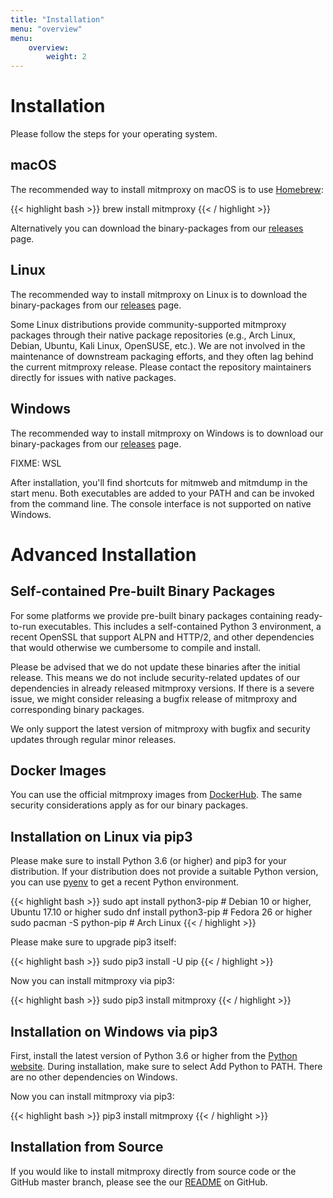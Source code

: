 ```yaml
---
title: "Installation"
menu: "overview"
menu:
    overview:
        weight: 2
---
```


# Installation

Please follow the steps for your operating system.

## macOS

The recommended way to install mitmproxy on macOS is to use
[Homebrew](https://brew.sh/):

{{< highlight bash  >}}
brew install mitmproxy
{{< / highlight >}}

Alternatively you can download the binary-packages from our
[releases](https://github.com/mitmproxy/mitmproxy/releases/latest) page.

## Linux

The recommended way to install mitmproxy on Linux is to download the
binary-packages from our
[releases](https://github.com/mitmproxy/mitmproxy/releases/latest) page.

Some Linux distributions provide community-supported mitmproxy packages through
their native package repositories (e.g., Arch Linux, Debian, Ubuntu, Kali Linux,
OpenSUSE, etc.). We are not involved in the maintenance of downstream packaging
efforts, and they often lag behind the current mitmproxy release. Please contact
the repository maintainers directly for issues with native packages.

## Windows

The recommended way to install mitmproxy on Windows is to download our
binary-packages from our
[releases](https://github.com/mitmproxy/mitmproxy/releases/latest) page.

FIXME: WSL

After installation, you'll find shortcuts for mitmweb and mitmdump in the start
menu. Both executables are added to your PATH and can be invoked from the
command line. The console interface is not supported on native Windows.


# Advanced Installation

## Self-contained Pre-built Binary Packages

For some platforms we provide pre-built binary packages containing
ready-to-run executables. This includes a self-contained Python 3
environment, a recent OpenSSL that support ALPN and HTTP/2, and other
dependencies that would otherwise we cumbersome to compile and install.

Please be advised that we do not update these binaries after the initial
release. This means we do not include security-related updates of our
dependencies in already released mitmproxy versions. If there is a
severe issue, we might consider releasing a bugfix release of mitmproxy
and corresponding binary packages.

We only support the latest version of mitmproxy with bugfix and security
updates through regular minor releases.

## Docker Images

You can use the official mitmproxy images from
[DockerHub](https://hub.docker.com/r/mitmproxy/mitmproxy/). The same
security considerations apply as for our binary packages.

## Installation on Linux via pip3

Please make sure to install Python 3.6 (or higher) and pip3 for your
distribution. If your distribution does not provide a suitable Python
version, you can use [pyenv](https://github.com/yyuu/pyenv) to get a
recent Python environment.

{{< highlight bash  >}}
sudo apt install python3-pip # Debian 10 or higher, Ubuntu 17.10 or higher
sudo dnf install python3-pip # Fedora 26 or higher
sudo pacman -S python-pip # Arch Linux
{{< / highlight >}}

Please make sure to upgrade pip3 itself:

{{< highlight bash  >}}
sudo pip3 install -U pip
{{< / highlight >}}

Now you can install mitmproxy via pip3:

{{< highlight bash  >}}
sudo pip3 install mitmproxy
{{< / highlight >}}

## Installation on Windows via pip3

First, install the latest version of Python 3.6 or higher from the
[Python website](https://www.python.org/downloads/windows/). During
installation, make sure to select Add Python to PATH. There are no other
dependencies on Windows.

Now you can install mitmproxy via pip3:

{{< highlight bash  >}}
pip3 install mitmproxy
{{< / highlight >}}

## Installation from Source

If you would like to install mitmproxy directly from source code or the
GitHub master branch, please see the our
[README](https://github.com/mitmproxy/mitmproxy/blob/master/README.rst)
on GitHub.
